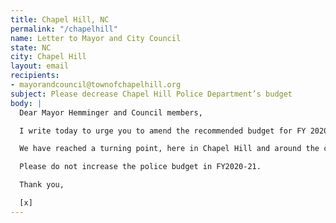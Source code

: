 ```yaml
---
title: Chapel Hill, NC
permalink: "/chapelhill"
name: Letter to Mayor and City Council
state: NC
city: Chapel Hill
layout: email
recipients:
- mayorandcouncil@townofchapelhill.org
subject: Please decrease Chapel Hill Police Department’s budget
body: |
  Dear Mayor Hemminger and Council members,

  I write today to urge you to amend the recommended budget for FY 2020-21. In light of the continued devaluation of Black life in this country, I am disappointed to see that my town plans to increase the police budget in the coming year.

  We have reached a turning point, here in Chapel Hill and around the country. We may choose to divert funds from an increasingly militarized police force and invest in community education, health, and employment. Or we may increase already sizable budgets and escalate the terror Black Americans face on our streets. I hope you all will choose the former.

  Please do not increase the police budget in FY2020-21.

  Thank you,

  [x]
---
```



